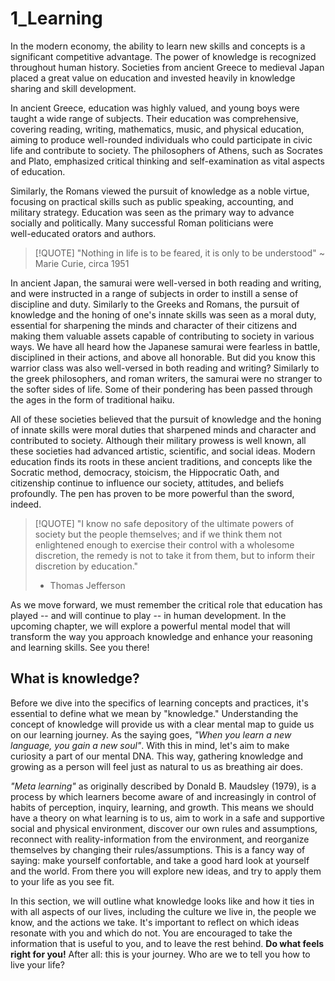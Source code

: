 # 1_Learning

In the modern economy, the ability to learn new skills and concepts is a significant competitive advantage. The power of knowledge is
recognized throughout human history. Societies from ancient Greece to medieval Japan placed a great value on education and invested heavily in
knowledge sharing and skill development.

In ancient Greece, education was highly valued, and young boys were taught a wide range of subjects.
Their education was comprehensive, covering reading, writing, mathematics, music, and physical education, aiming to produce well-rounded individuals
who could participate in civic life and contribute to society. The philosophers of Athens, such as Socrates and Plato, emphasized critical thinking
and self-examination as vital aspects of education.

Similarly, the Romans viewed the pursuit of knowledge as a noble virtue, focusing on practical skills such as public speaking, accounting, and
military strategy. Education was seen as the primary way to advance socially and politically. Many successful Roman politicians were  
well-educated orators and authors.

> [!QUOTE]
> "Nothing in life is to be feared, it is only to be understood"
> ~ Marie Curie, circa 1951

In ancient Japan, the samurai were well-versed in both reading and writing, and were instructed in a range of subjects in order to instill a sense
of discipline and duty. Similarly to the Greeks and Romans, the pursuit of knowledge and the honing of one's innate skills was seen as a moral duty,
essential for sharpening the minds and character of their citizens and making them valuable assets capable of contributing to society in various
ways. We have all heard how the Japanese samurai were fearless in battle, disciplined in their actions, and above all honorable. But did you
know this warrior class was also well-versed in both reading and writing? Similarly to the greek philosophers, and roman writers, the samurai were
no stranger to the softer sides of life. Some of their pondering has been passed through the ages in the form of traditional haiku.

All of these societies believed that the pursuit of knowledge and the honing of innate skills were moral duties that sharpened minds and character
and contributed to society. Although their military prowess is well known, all these societies had advanced artistic, scientific, and social ideas.
Modern education finds its roots in these ancient traditions, and concepts like the Socratic method, democracy, stoicism, the Hippocratic Oath, and
citizenship continue to influence our society, attitudes, and beliefs profoundly.
The pen has proven to be more powerful than the sword, indeed.

> [!QUOTE]
> "I know no safe depository of the ultimate powers of society but the people themselves; and if we think them not enlightened enough to exercise
> their control with a wholesome discretion, the remedy is not to take it from them, but to inform their discretion by education."
> - Thomas Jefferson

As we move forward, we must remember the critical role that education has played -- and will continue to play -- in human development.
In the upcoming chapter, we will explore a powerful mental model that will transform the way you approach knowledge and enhance your reasoning
and learning skills. See you there!

## What is knowledge?

Before we dive into the specifics of learning concepts and practices, it's essential to define what we mean by "knowledge."
Understanding the concept of knowledge will provide us with a clear mental map to guide us on our learning journey.
As the saying goes, _"When you learn a new language, you gain a new soul"_. With this in mind, let's aim to make curiosity a part of our mental DNA.
This way, gathering knowledge and growing as a person will feel just as natural to us as breathing air does.

_"Meta learning"_ as originally described by Donald B. Maudsley (1979), is a process by which learners become aware of and
increasingly in control of habits of perception, inquiry, learning, and growth.
This means we should have a theory on what learning is to us, aim to work in a safe and supportive social and physical environment,
discover our own rules and assumptions, reconnect with reality-information from the environment, and reorganize themselves by changing their
rules/assumptions. This is a fancy way of saying: make yourself confortable, and take a good hard look at yourself and the world. From there you 
will explore new ideas, and try to apply them to your life as you see fit.

In this section, we will outline what knowledge looks like and how it ties in with all aspects of our lives, including the culture we live in, the
people we know, and the actions we take. It's important to reflect on which ideas resonate with you and which do not.
You are encouraged to take the information that is useful to you, and to leave the rest behind. **Do what feels right for you!**
After all: this is your journey. Who are we to tell you how to live your life?

